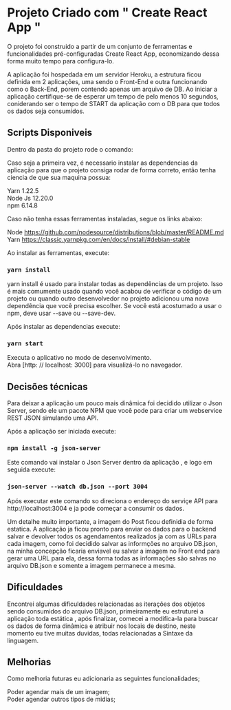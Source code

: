 # Projeto Criado com " Create React App "
 
 O projeto foi construido a partir de um conjunto de ferramentas e funcionalidades pré-configuradas Create React App, economizando dessa forma muito tempo para configura-lo.
 
A aplicação foi hospedada em um servidor Heroku, a estrutura ficou definida em 2 aplicações, uma sendo o Front-End e outra funcionando como o Back-End, porem contendo apenas um arquivo de DB. Ao iniciar a aplicação certifique-se de esperar um tempo de pelo menos 10 segundos, coniderando ser o tempo de START da aplicação com o DB para que todos os dados seja consumidos.

## Scripts Disponiveis 
  
Dentro da pasta do projeto rode o comando: 

Caso seja a primeira vez, é necessario instalar as dependencias da aplicação para que o projeto consiga rodar de forma correto, então tenha ciencia de que sua maquina possua:

Yarn  1.22.5 \
Node Js  12.20.0 \
npm   6.14.8 

Caso não tenha essas ferramentas instaladas, segue os links abaixo:

Node https://github.com/nodesource/distributions/blob/master/README.md \
Yarn https://classic.yarnpkg.com/en/docs/install/#debian-stable 

Ao instalar as ferramentas, execute:

### `yarn install`

yarn install é usado para instalar todas as dependências de um projeto. Isso é mais comumente usado quando você acabou de verificar o código de um projeto ou quando outro desenvolvedor no projeto adicionou uma nova dependência que você precisa escolher. Se você está acostumado a usar o npm, deve usar --save ou --save-dev.

Após instalar as dependencias execute:

### `yarn start`

Executa o aplicativo no modo de desenvolvimento. \
Abra [http: // localhost: 3000] para visualizá-lo no navegador.


## Decisões técnicas

Para deixar a aplicação um pouco mais dinâmica foi decidido utilizar o Json Server, sendo ele um pacote NPM que você pode para criar um webservice REST JSON simulando uma API.
 
Após a aplicação ser iniciada execute:
 
### `npm install -g json-server`
 
Este comando vai instalar o Json Server dentro da aplicação , e logo em seguida execute:
 
### `json-server --watch db.json --port 3004`
 
Após executar este comando so direciona o endereço do serviçe API para http://localhost:3004 e ja pode começar a consumir os dados.
 
Um detalhe muito importante, a imagem do Post ficou definidia de forma estatica. A aplicação ja ficou pronto para enviar os dados para o backend salvar e devolver todos os agendamentos realizados ja com as URLs para cada imagem, como foi decidido salvar as informções no arquivo DB.json, na minha concepção ficaria enviavel eu salvar a imagem no Front end para gerar uma URL para ela, dessa forma todas as informações são salvas no arquivo DB.json e somente a imagem permanece a mesma.

 
## Dificuldades
 
Encontrei algumas dificuldades relacionadas as iterações dos objetos sendo consumidos do arquivo DB.json, primeiramente eu estruturei a aplicação toda estática , após finalizar, comecei a modifica-la para buscar os dados de forma dinâmica e atribuir nos locais de destino, neste momento eu tive muitas duvidas, todas relacionadas a Sintaxe da linguagem.
 
## Melhorias
  
Como melhoria futuras eu adicionaria as seguintes funcionalidades;
  
Poder agendar mais de um imagem;\
Poder agendar outros tipos de midias;
  
  
  
 
 
 
 
 
 
 
 






